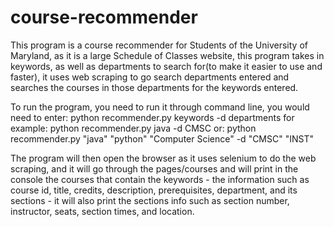 # course-recommender
This program is a course recommender for Students of the University of Maryland, as it is a large Schedule of Classes website, this program takes in keywords, as well as departments to search for(to make it easier to use and faster), it uses web scraping to go search departments entered and searches the courses in those departments for the keywords entered.

To run the program, you need to run it through command line, you would need to enter: python recommender.py keywords -d departments for example: python recommender.py java -d CMSC or: python recommender.py "java" "python" "Computer Science" -d "CMSC" "INST"

The program will then open the browser as it uses selenium to do the web scraping, and it will go through the pages/courses and will print in the console the courses that contain the keywords - the information such as course id, title, credits, description, prerequisites, department, and its sections - it will also print the sections info such as section number, instructor, seats, section times, and location.
